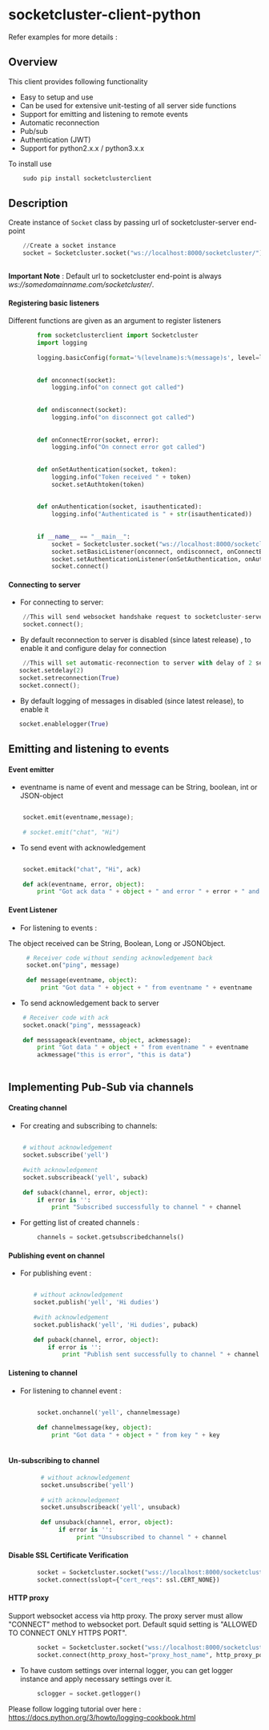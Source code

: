 # socketcluster-client-python
Refer examples for more details :
    
Overview
--------
This client provides following functionality

- Easy to setup and use
- Can be used for extensive unit-testing of all server side functions
- Support for emitting and listening to remote events
- Automatic reconnection
- Pub/sub
- Authentication (JWT)
- Support for python2.x.x / python3.x.x

To install use
```python
    sudo pip install socketclusterclient
```

Description
-----------
Create instance of `Socket` class by passing url of socketcluster-server end-point 

```python
    //Create a socket instance
    socket = Socketcluster.socket("ws://localhost:8000/socketcluster/") 
    
```
**Important Note** : Default url to socketcluster end-point is always *ws://somedomainname.com/socketcluster/*.

#### Registering basic listeners
 
Different functions are given as an argument to register listeners

```python
        from socketclusterclient import Socketcluster
        import logging
        
        logging.basicConfig(format='%(levelname)s:%(message)s', level=logging.DEBUG)
        
        
        def onconnect(socket):
            logging.info("on connect got called")
        
        
        def ondisconnect(socket):
            logging.info("on disconnect got called")
        
        
        def onConnectError(socket, error):
            logging.info("On connect error got called")
        
        
        def onSetAuthentication(socket, token):
            logging.info("Token received " + token)
            socket.setAuthtoken(token)
        
        
        def onAuthentication(socket, isauthenticated):
            logging.info("Authenticated is " + str(isauthenticated))
            
            
        if __name__ == "__main__":
            socket = Socketcluster.socket("ws://localhost:8000/socketcluster/")
            socket.setBasicListener(onconnect, ondisconnect, onConnectError)
            socket.setAuthenticationListener(onSetAuthentication, onAuthentication)
            socket.connect()
```

#### Connecting to server

- For connecting to server:

```python
    //This will send websocket handshake request to socketcluster-server
    socket.connect();
```


- By default reconnection to server is disabled (since latest release) , to enable it and configure delay for connection

```python
    //This will set automatic-reconnection to server with delay of 2 seconds and repeating it for infinitely
   socket.setdelay(2)
   socket.setreconnection(True)
   socket.connect();
```

- By default logging of messages in disabled (since latest release), to enable it

```python
   socket.enablelogger(True)
```

Emitting and listening to events
--------------------------------
#### Event emitter

- eventname is name of event and message can be String, boolean, int or JSON-object

```python

    socket.emit(eventname,message);
        
    # socket.emit("chat", "Hi")
```

- To send event with acknowledgement

```python

    socket.emitack("chat", "Hi", ack)  
        
    def ack(eventname, error, object):
        print "Got ack data " + object + " and error " + error + " and eventname is " + eventname
```

#### Event Listener

- For listening to events :

The object received can be String, Boolean, Long or JSONObject.

```python
     # Receiver code without sending acknowledgement back
     socket.on("ping", message)
     
     def message(eventname, object):
         print "Got data " + object + " from eventname " + eventname
```

- To send acknowledgement back to server

```python
    # Receiver code with ack
    socket.onack("ping", messsageack)
    
    def messsageack(eventname, object, ackmessage):
        print "Got data " + object + " from eventname " + eventname
        ackmessage("this is error", "this is data")
        
```

Implementing Pub-Sub via channels
---------------------------------

#### Creating channel

- For creating and subscribing to channels:

```python
    
    # without acknowledgement
    socket.subscribe('yell')
    
    #with acknowledgement
    socket.subscribeack('yell', suback)
    
    def suback(channel, error, object):
        if error is '':
            print "Subscribed successfully to channel " + channel
```

- For getting list of created channels :
 
```python
        channels = socket.getsubscribedchannels()

``` 





#### Publishing event on channel

- For publishing event :

```python

       # without acknowledgement
       socket.publish('yell', 'Hi dudies')
       
       #with acknowledgement
       socket.publishack('yell', 'Hi dudies', puback)
       
       def puback(channel, error, object):
           if error is '':
               print "Publish sent successfully to channel " + channel
``` 
 
#### Listening to channel

- For listening to channel event :

```python
        
        socket.onchannel('yell', channelmessage)
    
        def channelmessage(key, object):
            print "Got data " + object + " from key " + key
    
``` 
     
#### Un-subscribing to channel

```python
         # without acknowledgement
         socket.unsubscribe('yell')
         
         # with acknowledgement
         socket.unsubscribeack('yell', unsuback) 
         
         def unsuback(channel, error, object):
              if error is '':
                   print "Unsubscribed to channel " + channel 
```
      
#### Disable SSL Certificate Verification

```python
        socket = Socketcluster.socket("wss://localhost:8000/socketcluster/")
        socket.connect(sslopt={"cert_reqs": ssl.CERT_NONE})
```

#### HTTP proxy

Support websocket access via http proxy. The proxy server must allow "CONNECT" method to websocket port. Default squid setting is "ALLOWED TO CONNECT ONLY HTTPS PORT".

```python
        socket = Socketcluster.socket("wss://localhost:8000/socketcluster/")
        socket.connect(http_proxy_host="proxy_host_name", http_proxy_port=3128)
```

- To have custom settings over internal logger, you can get logger instance and apply necessary settings over it.
```python
        sclogger = socket.getlogger()
```
Please follow logging tutorial over here : https://docs.python.org/3/howto/logging-cookbook.html